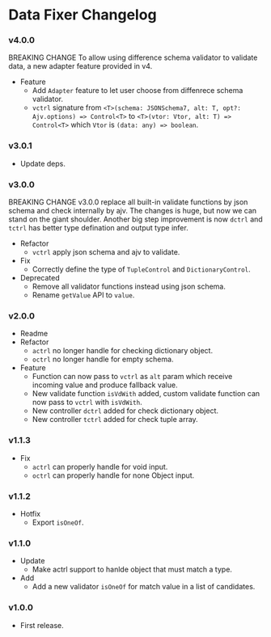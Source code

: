 # Data Fixer Changelog

### v4.0.0
BREAKING CHANGE
To allow using difference schema validator to validate data, a new adapter feature provided in v4.

- Feature
  - Add `Adapter` feature to let user choose from diffenrece schema validator.
  - `vctrl` signature from `<T>(schema: JSONSchema7, alt: T, opt?: Ajv.options) => Control<T>` to `<T>(vtor: Vtor, alt: T) => Control<T>` which `Vtor` is `(data: any) => boolean`.

### v3.0.1
- Update deps.

### v3.0.0
BREAKING CHANGE
v3.0.0 replace all built-in validate functions by json schema and check internally by ajv.
The changes is huge, but now we can stand on the giant shoulder.
Another big step improvement is now `dctrl` and `tctrl` has better type defination and output type infer.

- Refactor
  - `vctrl` apply json schema and ajv to validate.
- Fix
  - Correctly define the type of `TupleControl` and `DictionaryControl`.
- Deprecated
  - Remove all validator functions instead using json schema.
  - Rename `getValue` API to `value`.

### v2.0.0
- Readme
- Refactor
  - `actrl` no longer handle for checking dictionary object.
  - `octrl` no longer handle for empty schema.
- Feature
  - Function can now pass to `vctrl` as `alt` param which receive incoming value and produce fallback value.
  - New validate function `isVdWith` added, custom validate function can now pass to `vctrl` with `isVdWith`.
  - New controller `dctrl` added for check dictionary object.
  - New controller `tctrl` added for check tuple array.

### v1.1.3

- Fix
  - `actrl` can properly handle for void input.
  - `octrl` can properly handle for none Object input.

### v1.1.2

- Hotfix
  - Export `isOneOf`.

### v1.1.0

- Update
  - Make actrl support to hanlde object that must match a type.
- Add
  - Add a new validator `isOneOf` for match value in a list of candidates.

### v1.0.0

- First release.

